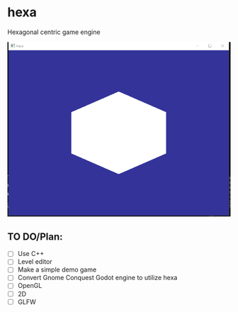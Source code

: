 # hexa
Hexagonal centric game engine

![](https://github.com/finitesphere/hexa/blob/main/hexa_barebones.png)


## TO DO/Plan:
- [ ] Use C++
- [ ] Level editor
- [ ] Make a simple demo game
- [ ] Convert Gnome Conquest Godot engine to utilize hexa 
- [ ] OpenGL
- [ ] 2D
- [ ] GLFW
